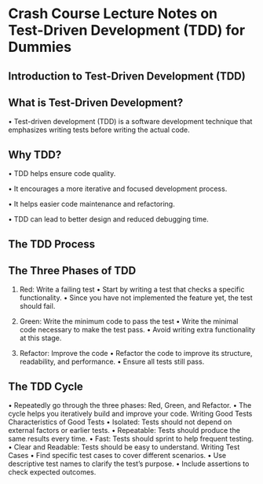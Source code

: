 # Crash Course Lecture Notes on Test-Driven Development (TDD) for Dummies

## Introduction to Test-Driven Development (TDD)

## What is Test-Driven Development?

•	Test-driven development (TDD) is a software development technique that emphasizes writing tests before writing the actual code.

## Why TDD?

•	TDD helps ensure code quality.

•	It encourages a more iterative and focused development process.

•	It helps easier code maintenance and refactoring.

•	TDD can lead to better design and reduced debugging time.

## The TDD Process

## The Three Phases of TDD

1.	Red: Write a failing test
•	Start by writing a test that checks a specific functionality.
•	Since you have not implemented the feature yet, the test should fail.

2.	Green: Write the minimum code to pass the test
•	Write the minimal code necessary to make the test pass.
•	Avoid writing extra functionality at this stage.

3.	Refactor: Improve the code
•	Refactor the code to improve its structure, readability, and performance.
•	Ensure all tests still pass.

## The TDD Cycle
•	Repeatedly go through the three phases: Red, Green, and Refactor.
•	The cycle helps you iteratively build and improve your code.
Writing Good Tests
Characteristics of Good Tests
•	Isolated: Tests should not depend on external factors or earlier tests.
•	Repeatable: Tests should produce the same results every time.
•	Fast: Tests should sprint to help frequent testing.
•	Clear and Readable: Tests should be easy to understand.
Writing Test Cases
•	Find specific test cases to cover different scenarios.
•	Use descriptive test names to clarify the test’s purpose.
•	Include assertions to check expected outcomes.

